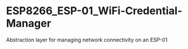 # ESP8266_ESP-01_WiFi-Credential-Manager
Abstraction layer for managing network connectivity on an ESP-01
